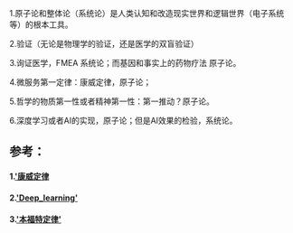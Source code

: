 1.原子论和整体论（系统论）是人类认知和改造现实世界和逻辑世界（电子系统等）的根本工具。

2.验证（无论是物理学的验证，还是医学的双盲验证）

3.询证医学，FMEA 系统论；而基因和事实上的药物疗法 原子论。

4.微服务第一定律：康威定律，原子论；

5.哲学的物质第一性或者精神第一性：第一推动？原子论。

6.深度学习或者AI的实现，原子论；但是AI效果的检验，系统论。




















## 参考：
#### 1.['康威定律](https://en.wikipedia.org/wiki/Conway%27s_law)
#### 2.['Deep_learning'](https://en.wikipedia.org/wiki/Deep_learning)
#### 3.['本福特定律'](https://zh.wikipedia.org/wiki/%E6%9C%AC%E7%A6%8F%E7%89%B9%E5%AE%9A%E5%BE%8B)